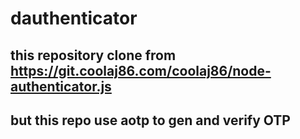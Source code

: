 # dauthenticator

## this repository clone from https://git.coolaj86.com/coolaj86/node-authenticator.js
## but this repo use aotp to gen and verify OTP